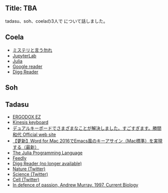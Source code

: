 ## Title: TBA

tadasu、soh、coelaの3人で について話しました。

## Coela
- [ミステリと言う勿れ](https://www.amazon.co.jp/dp/B078N4MK5D)
- [JupyterLab](https://jupyterlab.readthedocs.io/en/stable/index.html)
- [Julia](https://julialang.org)
- [Google reader](https://ja.m.wikipedia.org/wiki/Googleリーダー)
- [Digg Reader](https://en.m.wikipedia.org/wiki/Digg_Reader)

## Soh

## Tadasu



- [ERGODOX EZ](https://ergodox-ez.com/)
- [Kinesis keyboard](https://www.edikun.co.jp/kinesis/)
- [デュアルキーボードでさまざまなことが解決しました。すごすぎます。勝間和代 Official web site](http://kazuyomugi.cocolog-nifty.com/private/2014/11/post-dd95.html)
- [【更新】Word for Mac 2016でEmacs風のキーアサイン（Mac標準）を実現する（最新）](https://medium.com/@inu_ga_suki/word-for-mac-2016%E3%81%A7emacs%E9%A2%A8%E3%81%AE%E3%82%AD%E3%83%BC%E3%82%A2%E3%82%B5%E3%82%A4%E3%83%B3-mac%E6%A8%99%E6%BA%96-%E3%82%92%E5%AE%9F%E7%8F%BE%E3%81%99%E3%82%8B-e6cb7508b522)
- [The Julia Programming Language](https://julialang.org/)
- [Feedly](http://feedly.com)
- [Digg Reader (no longer available)](http://digg.com/reader)
- [Nature (Twitter)](https://twitter.com/nature)
- [Science (Twitter)](https://twitter.com/sciencemagazine)
- [Cell (Twitter)](https://twitter.com/cellcellpress)
- [In defence of passion, Andrew Murray. 1997. Current Biology](https://www.cell.com/current-biology/fulltext/S0960-9822(06)00127-8)
